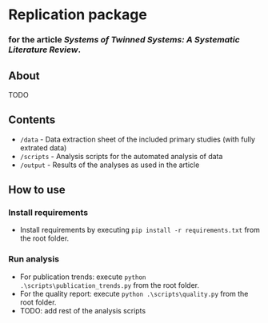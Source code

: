 # Replication package

### for the article _Systems of Twinned Systems: A Systematic Literature Review_.

## About
TODO

## Contents

- `/data` - Data extraction sheet of the included primary studies (with fully extrated data)
- `/scripts` - Analysis scripts for the automated analysis of data
- `/output` - Results of the analyses as used in the article

## How to use

### Install requirements
- Install requirements by executing `pip install -r requirements.txt` from the root folder.

### Run analysis
- For publication trends: execute `python .\scripts\publication_trends.py` from the root folder.
- For the quality report: execute `python .\scripts\quality.py` from the root folder.
- TODO: add rest of the analysis scripts

